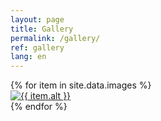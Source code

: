 ```yaml
---
layout: page
title: Gallery
permalink: /gallery/
ref: gallery
lang: en
---
```


<div class="gallery">
  {% for item in site.data.images %}
    <div class="gallery-item">
      <a class="swipebox" title="{{ item.title }}" href="{{ item.src | prepend: "/images/" | prepend: site.baseurl }}">
          <img class="gallery-image" src="{{ item.thumb | prepend: "/img/" | prepend: site.baseurl }}" alt="{{ item.alt }}"/>
      </a>
    </div>
  {% endfor %}
</div>
